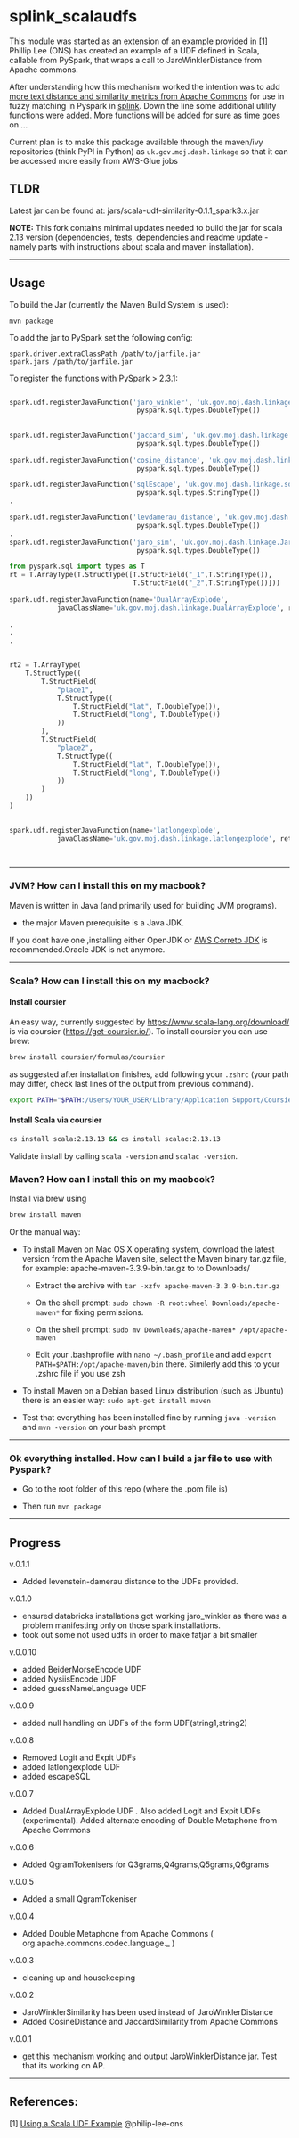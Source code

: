 #  splink_scalaudfs

This module was started as an extension of an example provided in [1]
Phillip Lee (ONS) has created an example of a UDF defined in Scala, callable from PySpark,
that wraps a call to JaroWinklerDistance from Apache commons.


After understanding how this mechanism worked the intention was to add [more text distance and similarity metrics from Apache Commons](https://commons.apache.org/proper/commons-text/apidocs/org/apache/commons/text/similarity/package-summary.html) 
for use in fuzzy matching in Pyspark in [splink](https://github.com/moj-analytical-services/splink). 
Down the line some additional utility functions were added. More functions will be added for sure as time goes on ... 

Current plan is to make this package available through the maven/ivy repositories (think PyPI in Python) as `uk.gov.moj.dash.linkage`
so that it can be accessed more easily from AWS-Glue jobs

## TLDR

Latest jar can be found at:
jars/scala-udf-similarity-0.1.1_spark3.x.jar

**NOTE:** This fork contains minimal updates needed to build the jar for scala 2.13 version (dependencies, tests, dependencies and readme update - namely parts with instructions about scala and maven installation).


---


## Usage

To build the Jar (currently the Maven Build System is used):

    mvn package
    
To add the jar to PySpark set the following config:

    spark.driver.extraClassPath /path/to/jarfile.jar
    spark.jars /path/to/jarfile.jar
    
To register the functions with PySpark > 2.3.1:

```python

spark.udf.registerJavaFunction('jaro_winkler', 'uk.gov.moj.dash.linkage.JaroWinklerSimilarity',\ 
                                pyspark.sql.types.DoubleType())
                                
                                
spark.udf.registerJavaFunction('jaccard_sim', 'uk.gov.moj.dash.linkage.JaccardSimilarity',\ 
                                pyspark.sql.types.DoubleType())                          
                                
spark.udf.registerJavaFunction('cosine_distance', 'uk.gov.moj.dash.linkage.CosineDistance',\ 
                                pyspark.sql.types.DoubleType())

spark.udf.registerJavaFunction('sqlEscape', 'uk.gov.moj.dash.linkage.sqlEscape',\ 
                                pyspark.sql.types.StringType())                        
.

spark.udf.registerJavaFunction('levdamerau_distance', 'uk.gov.moj.dash.linkage.LevDamerauDistance',\ 
                                pyspark.sql.types.DoubleType())   
.
spark.udf.registerJavaFunction('jaro_sim', 'uk.gov.moj.dash.linkage.JaroSimilarity',\ 
                                pyspark.sql.types.DoubleType())   

from pyspark.sql import types as T
rt = T.ArrayType(T.StructType([T.StructField("_1",T.StringType()), 
                               T.StructField("_2",T.StringType())]))
                               
spark.udf.registerJavaFunction(name='DualArrayExplode', 
            javaClassName='uk.gov.moj.dash.linkage.DualArrayExplode', returnType=rt)
                                
.
.
.


rt2 = T.ArrayType(
    T.StructType((
        T.StructField(
            "place1",
            T.StructType((
                T.StructField("lat", T.DoubleType()),
                T.StructField("long", T.DoubleType())
            ))
        ),
        T.StructField(
            "place2",
            T.StructType((
                T.StructField("lat", T.DoubleType()),
                T.StructField("long", T.DoubleType())
            ))
        )
    ))
)

                               
spark.udf.registerJavaFunction(name='latlongexplode', 
            javaClassName='uk.gov.moj.dash.linkage.latlongexplode', returnType=rt2)

                                
```

---


###  JVM? How can I install this on my macbook?

Maven is written in Java (and primarily used for building JVM programs). 
* the major Maven prerequisite is a Java JDK. 

If you dont have one ,installing either OpenJDK or [AWS Correto JDK](https://aws.amazon.com/blogs/opensource/amazon-corretto-no-cost-distribution-openjdk-long-term-support/) is recommended.Oracle JDK is not anymore.


---


###  Scala? How can I install this on my macbook? 

#### Install coursier 
An easy way, currently suggested by https://www.scala-lang.org/download/ is via coursier (https://get-coursier.io/). 
To install coursier you can use brew:

```bash
brew install coursier/formulas/coursier
```
as suggested after installation finishes, add following your `.zshrc` (your path may differ, check last lines of the output from previous command). 
```bash
export PATH="$PATH:/Users/YOUR_USER/Library/Application Support/Coursier/bin"
```

#### Install Scala via coursier
```bash
cs install scala:2.13.13 && cs install scalac:2.13.13
```
Validate install by calling `scala -version` and `scalac -version`.

###  Maven? How can I install this on my macbook?

Install via brew using 
```bash
brew install maven
```

Or the manual way:

* To install Maven on Mac OS X operating system, download the latest version from the Apache Maven site, select the Maven binary tar.gz file, for example: apache-maven-3.3.9-bin.tar.gz to to Downloads/ 

    * Extract the archive with `tar -xzfv apache-maven-3.3.9-bin.tar.gz`

    * On the shell prompt: `sudo chown -R root:wheel Downloads/apache-maven*` for fixing permissions.

    * On the shell prompt: `sudo mv Downloads/apache-maven* /opt/apache-maven`

    * Edit your .bashprofile with `nano ~/.bash_profile` and add  `export PATH=$PATH:/opt/apache-maven/bin` there. Similerly add  this to your .zshrc file if you use zsh
    
    
* To install Maven on a Debian based Linux distribution (such as Ubuntu) there is an easier way: `sudo apt-get install maven`
 
* Test that everything has been installed fine by running `java -version` and `mvn -version`  on your bash prompt

---


###  Ok everything installed. How can I build a jar file to use with Pyspark?



* Go to the root folder of this repo (where the .pom file is)


* Then run `mvn package`




---




## Progress

v.0.1.1

* Added levenstein-damerau distance to the UDFs provided.

v.0.1.0

* ensured databricks installations got working jaro_winkler as there was a problem manifesting only on those spark installations.
* took out some not used udfs in order to make fatjar a bit smaller

v.0.0.10

* added BeiderMorseEncode UDF
* added NysiisEncode UDF
* added guessNameLanguage UDF

v.0.0.9

* added null handling on UDFs of the form UDF(string1,string2)

v.0.0.8

* Removed Logit and Expit UDFs
* added latlongexplode UDF
* added escapeSQL


v.0.0.7

* Added DualArrayExplode UDF . Also added Logit and Expit UDFs (experimental). Added alternate encoding of Double Metaphone from Apache Commons 


v.0.0.6

* Added QgramTokenisers for Q3grams,Q4grams,Q5grams,Q6grams 

v.0.0.5

* Added a small QgramTokeniser 

v.0.0.4

* Added Double Metaphone from Apache Commons  ( org.apache.commons.codec.language._ )


v.0.0.3

* cleaning up and housekeeping

v.0.0.2

* JaroWinklerSimilarity has been used instead of JaroWinklerDistance 
* Added CosineDistance and JaccardSimilarity from Apache Commons

v.0.0.1

* get this mechanism working and output JaroWinklerDistance jar. Test that its working on AP.



---





## References:

[1] [Using a Scala UDF Example](https://github.com/ONSBigData/scala_udf_example)  @philip-lee-ons



